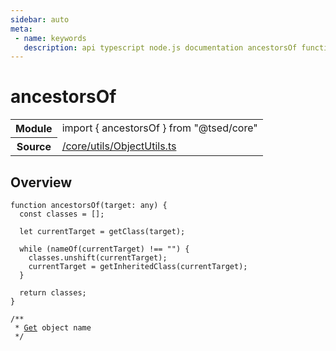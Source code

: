 ```yaml
---
sidebar: auto
meta:
 - name: keywords
   description: api typescript node.js documentation ancestorsOf function
---
```

# ancestorsOf <Badge text="Function" type="function"/>
<!-- Summary -->
<section class="symbol-info"><table class="is-full-width"><tbody><tr><th>Module</th><td><div class="lang-typescript"><span class="token keyword">import</span> { ancestorsOf }&nbsp;<span class="token keyword">from</span>&nbsp;<span class="token string">"@tsed/core"</span></div></td></tr><tr><th>Source</th><td><a href="https://github.com/Romakita/ts-express-decorators/blob/v4.30.2/src//core/utils/ObjectUtils.ts#L0-L0">/core/utils/ObjectUtils.ts</a></td></tr></tbody></table></section>

<!-- Overview -->
## Overview


<pre><code class="typescript-lang ">function <span class="token function">ancestorsOf</span><span class="token punctuation">(</span>target<span class="token punctuation">:</span> <span class="token keyword">any</span><span class="token punctuation">)</span> <span class="token punctuation">{</span>
  <span class="token keyword">const</span> classes<span class="token punctuation"> = </span><span class="token punctuation">[</span><span class="token punctuation">]</span><span class="token punctuation">;</span>

  <span class="token keyword">let</span> currentTarget<span class="token punctuation"> = </span><span class="token function">getClass</span><span class="token punctuation">(</span>target<span class="token punctuation">)</span><span class="token punctuation">;</span>

  while <span class="token punctuation">(</span><span class="token function">nameOf</span><span class="token punctuation">(</span>currentTarget<span class="token punctuation">)</span> !== ""<span class="token punctuation">)</span> <span class="token punctuation">{</span>
    classes.<span class="token function">unshift</span><span class="token punctuation">(</span>currentTarget<span class="token punctuation">)</span><span class="token punctuation">;</span>
    currentTarget<span class="token punctuation"> = </span><span class="token function">getInheritedClass</span><span class="token punctuation">(</span>currentTarget<span class="token punctuation">)</span><span class="token punctuation">;</span>
  <span class="token punctuation">}</span>

  return classes<span class="token punctuation">;</span>
<span class="token punctuation">}</span>

/**
 * <a href="/api/common/mvc/decorators/method/Get.html"><span class="token">Get</span></a> object name
 */</code></pre>